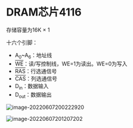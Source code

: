 # DRAM芯片4116

存储容量为16K × 1

十六个引脚：

- A<sub>0</sub>~A<sub>6</sub>：地址线
- <SPAN style="TEXT-DECORATION: overline">WE</SPAN>：读/写控制线，WE=1为读出。WE=0为写入
- <SPAN style="TEXT-DECORATION: overline">RAS</SPAN>：行选通信号
- <SPAN style="TEXT-DECORATION: overline">CAS</SPAN>：列选通信号
- D<sub>in</sub>：数据输入
- D<sub>out</sub>：数据输出

![image-20220607200222920](https://cdn.jsdelivr.net/gh/letengzz/Two-C@main/img/PM/Third/202206111503238.png)

![image-20220607201207202](https://cdn.jsdelivr.net/gh/letengzz/Two-C@main/img/PM/Third/202206111503526.png)
